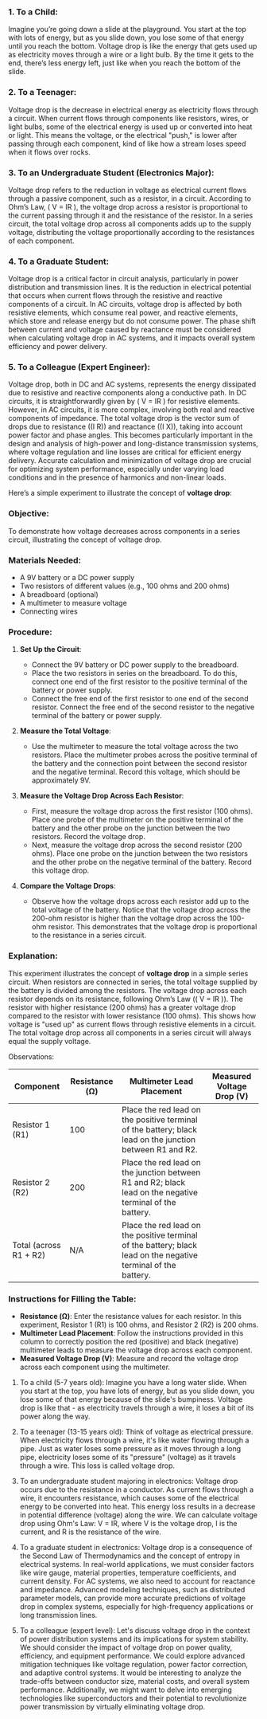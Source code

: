 
### 1. **To a Child:**
Imagine you’re going down a slide at the playground. You start at the top with lots of energy, but as you slide down, you lose some of that energy until you reach the bottom. Voltage drop is like the energy that gets used up as electricity moves through a wire or a light bulb. By the time it gets to the end, there’s less energy left, just like when you reach the bottom of the slide.

### 2. **To a Teenager:**
Voltage drop is the decrease in electrical energy as electricity flows through a circuit. When current flows through components like resistors, wires, or light bulbs, some of the electrical energy is used up or converted into heat or light. This means the voltage, or the electrical "push," is lower after passing through each component, kind of like how a stream loses speed when it flows over rocks.

### 3. **To an Undergraduate Student (Electronics Major):**
Voltage drop refers to the reduction in voltage as electrical current flows through a passive component, such as a resistor, in a circuit. According to Ohm’s Law, \( V = IR \), the voltage drop across a resistor is proportional to the current passing through it and the resistance of the resistor. In a series circuit, the total voltage drop across all components adds up to the supply voltage, distributing the voltage proportionally according to the resistances of each component.

### 4. **To a Graduate Student:**
Voltage drop is a critical factor in circuit analysis, particularly in power distribution and transmission lines. It is the reduction in electrical potential that occurs when current flows through the resistive and reactive components of a circuit. In AC circuits, voltage drop is affected by both resistive elements, which consume real power, and reactive elements, which store and release energy but do not consume power. The phase shift between current and voltage caused by reactance must be considered when calculating voltage drop in AC systems, and it impacts overall system efficiency and power delivery.

### 5. **To a Colleague (Expert Engineer):**
Voltage drop, both in DC and AC systems, represents the energy dissipated due to resistive and reactive components along a conductive path. In DC circuits, it is straightforwardly given by \( V = IR \) for resistive elements. However, in AC circuits, it is more complex, involving both real and reactive components of impedance. The total voltage drop is the vector sum of drops due to resistance (\(I R\)) and reactance (\(I X\)), taking into account power factor and phase angles. This becomes particularly important in the design and analysis of high-power and long-distance transmission systems, where voltage regulation and line losses are critical for efficient energy delivery. Accurate calculation and minimization of voltage drop are crucial for optimizing system performance, especially under varying load conditions and in the presence of harmonics and non-linear loads.

Here’s a simple experiment to illustrate the concept of **voltage drop**:

### Objective:
To demonstrate how voltage decreases across components in a series circuit, illustrating the concept of voltage drop.

### Materials Needed:
- A 9V battery or a DC power supply
- Two resistors of different values (e.g., 100 ohms and 200 ohms)
- A breadboard (optional)
- A multimeter to measure voltage
- Connecting wires

### Procedure:

1. **Set Up the Circuit**:
   - Connect the 9V battery or DC power supply to the breadboard. 
   - Place the two resistors in series on the breadboard. To do this, connect one end of the first resistor to the positive terminal of the battery or power supply.
   - Connect the free end of the first resistor to one end of the second resistor. Connect the free end of the second resistor to the negative terminal of the battery or power supply.

2. **Measure the Total Voltage**:
   - Use the multimeter to measure the total voltage across the two resistors. Place the multimeter probes across the positive terminal of the battery and the connection point between the second resistor and the negative terminal. Record this voltage, which should be approximately 9V.

3. **Measure the Voltage Drop Across Each Resistor**:
   - First, measure the voltage drop across the first resistor (100 ohms). Place one probe of the multimeter on the positive terminal of the battery and the other probe on the junction between the two resistors. Record the voltage drop.
   - Next, measure the voltage drop across the second resistor (200 ohms). Place one probe on the junction between the two resistors and the other probe on the negative terminal of the battery. Record this voltage drop.

4. **Compare the Voltage Drops**:
   - Observe how the voltage drops across each resistor add up to the total voltage of the battery. Notice that the voltage drop across the 200-ohm resistor is higher than the voltage drop across the 100-ohm resistor. This demonstrates that the voltage drop is proportional to the resistance in a series circuit.

### Explanation:
This experiment illustrates the concept of **voltage drop** in a simple series circuit. When resistors are connected in series, the total voltage supplied by the battery is divided among the resistors. The voltage drop across each resistor depends on its resistance, following Ohm’s Law (\( V = IR \)). The resistor with higher resistance (200 ohms) has a greater voltage drop compared to the resistor with lower resistance (100 ohms). This shows how voltage is "used up" as current flows through resistive elements in a circuit. The total voltage drop across all components in a series circuit will always equal the supply voltage.

Observations:

| **Component**           | **Resistance (Ω)** | **Multimeter Lead Placement**                                          | **Measured Voltage Drop (V)** |
|-------------------------|--------------------|------------------------------------------------------------------------|-------------------------------|
| Resistor 1 (R1)         | 100                | Place the red lead on the positive terminal of the battery; black lead on the junction between R1 and R2. |                               |
| Resistor 2 (R2)         | 200                | Place the red lead on the junction between R1 and R2; black lead on the negative terminal of the battery. |                               |
| Total (across R1 + R2)  | N/A                | Place the red lead on the positive terminal of the battery; black lead on the negative terminal of the battery. |                               |

### Instructions for Filling the Table:
- **Resistance (Ω)**: Enter the resistance values for each resistor. In this experiment, Resistor 1 (R1) is 100 ohms, and Resistor 2 (R2) is 200 ohms.
- **Multimeter Lead Placement**: Follow the instructions provided in this column to correctly position the red (positive) and black (negative) multimeter leads to measure the voltage drop across each component.
- **Measured Voltage Drop (V)**: Measure and record the voltage drop across each component using the multimeter.

1. To a child (5-7 years old):
Imagine you have a long water slide. When you start at the top, you have lots of energy, but as you slide down, you lose some of that energy because of the slide's bumpiness. Voltage drop is like that - as electricity travels through a wire, it loses a bit of its power along the way.

2. To a teenager (13-15 years old):
Think of voltage as electrical pressure. When electricity flows through a wire, it's like water flowing through a pipe. Just as water loses some pressure as it moves through a long pipe, electricity loses some of its "pressure" (voltage) as it travels through a wire. This loss is called voltage drop.

3. To an undergraduate student majoring in electronics:
Voltage drop occurs due to the resistance in a conductor. As current flows through a wire, it encounters resistance, which causes some of the electrical energy to be converted into heat. This energy loss results in a decrease in potential difference (voltage) along the wire. We can calculate voltage drop using Ohm's Law: V = IR, where V is the voltage drop, I is the current, and R is the resistance of the wire.

4. To a graduate student in electronics:
Voltage drop is a consequence of the Second Law of Thermodynamics and the concept of entropy in electrical systems. In real-world applications, we must consider factors like wire gauge, material properties, temperature coefficients, and current density. For AC systems, we also need to account for reactance and impedance. Advanced modeling techniques, such as distributed parameter models, can provide more accurate predictions of voltage drop in complex systems, especially for high-frequency applications or long transmission lines.

5. To a colleague (expert level):
Let's discuss voltage drop in the context of power distribution systems and its implications for system stability. We should consider the impact of voltage drop on power quality, efficiency, and equipment performance. We could explore advanced mitigation techniques like voltage regulation, power factor correction, and adaptive control systems. It would be interesting to analyze the trade-offs between conductor size, material costs, and overall system performance. Additionally, we might want to delve into emerging technologies like superconductors and their potential to revolutionize power transmission by virtually eliminating voltage drop.

